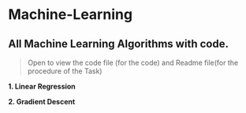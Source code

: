 # Machine-Learning
## All Machine Learning Algorithms with code.

> Open to view the code file (for the code) and Readme file(for the procedure of the Task)

 **1. Linear Regression**
 
 **2. Gradient Descent**
